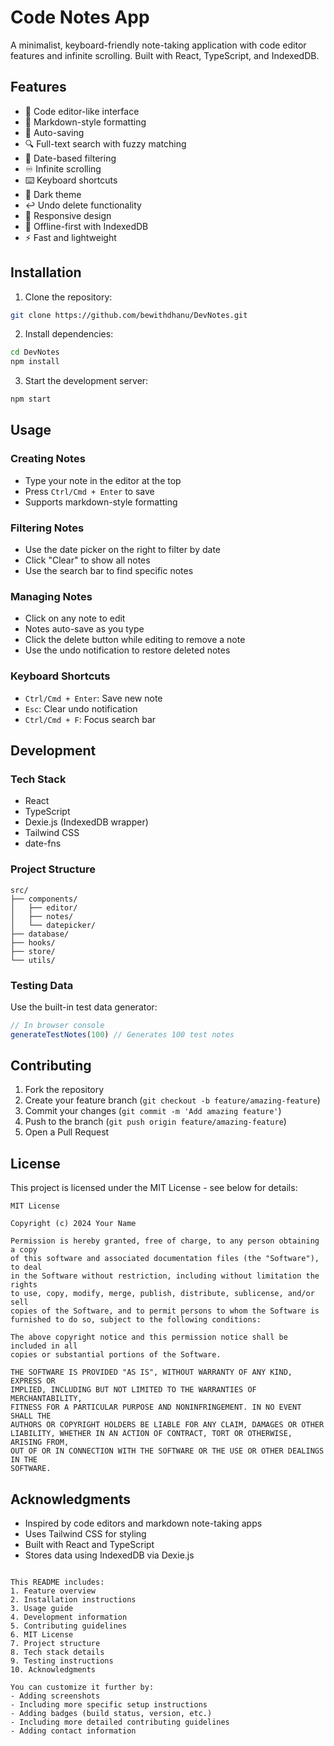 # Code Notes App

A minimalist, keyboard-friendly note-taking application with code editor features and infinite scrolling. Built with React, TypeScript, and IndexedDB.

## Features

- 🎨 Code editor-like interface
- 📝 Markdown-style formatting
- 🔄 Auto-saving
- 🔍 Full-text search with fuzzy matching
- 📅 Date-based filtering
- ♾️ Infinite scrolling
- ⌨️ Keyboard shortcuts
- 🌙 Dark theme
- ↩️ Undo delete functionality
- 📱 Responsive design
- 💾 Offline-first with IndexedDB
- ⚡ Fast and lightweight

## Installation

1. Clone the repository:
```bash
git clone https://github.com/bewithdhanu/DevNotes.git
```

2. Install dependencies:
```bash
cd DevNotes
npm install
```

3. Start the development server:
```bash
npm start
```

## Usage

### Creating Notes
- Type your note in the editor at the top
- Press `Ctrl/Cmd + Enter` to save
- Supports markdown-style formatting

### Filtering Notes
- Use the date picker on the right to filter by date
- Click "Clear" to show all notes
- Use the search bar to find specific notes

### Managing Notes
- Click on any note to edit
- Notes auto-save as you type
- Click the delete button while editing to remove a note
- Use the undo notification to restore deleted notes

### Keyboard Shortcuts
- `Ctrl/Cmd + Enter`: Save new note
- `Esc`: Clear undo notification
- `Ctrl/Cmd + F`: Focus search bar

## Development

### Tech Stack
- React
- TypeScript
- Dexie.js (IndexedDB wrapper)
- Tailwind CSS
- date-fns

### Project Structure
```
src/
├── components/
│   ├── editor/
│   ├── notes/
│   └── datepicker/
├── database/
├── hooks/
├── store/
└── utils/
```

### Testing Data
Use the built-in test data generator:
```javascript
// In browser console
generateTestNotes(100) // Generates 100 test notes
```

## Contributing

1. Fork the repository
2. Create your feature branch (`git checkout -b feature/amazing-feature`)
3. Commit your changes (`git commit -m 'Add amazing feature'`)
4. Push to the branch (`git push origin feature/amazing-feature`)
5. Open a Pull Request

## License

This project is licensed under the MIT License - see below for details:

```
MIT License

Copyright (c) 2024 Your Name

Permission is hereby granted, free of charge, to any person obtaining a copy
of this software and associated documentation files (the "Software"), to deal
in the Software without restriction, including without limitation the rights
to use, copy, modify, merge, publish, distribute, sublicense, and/or sell
copies of the Software, and to permit persons to whom the Software is
furnished to do so, subject to the following conditions:

The above copyright notice and this permission notice shall be included in all
copies or substantial portions of the Software.

THE SOFTWARE IS PROVIDED "AS IS", WITHOUT WARRANTY OF ANY KIND, EXPRESS OR
IMPLIED, INCLUDING BUT NOT LIMITED TO THE WARRANTIES OF MERCHANTABILITY,
FITNESS FOR A PARTICULAR PURPOSE AND NONINFRINGEMENT. IN NO EVENT SHALL THE
AUTHORS OR COPYRIGHT HOLDERS BE LIABLE FOR ANY CLAIM, DAMAGES OR OTHER
LIABILITY, WHETHER IN AN ACTION OF CONTRACT, TORT OR OTHERWISE, ARISING FROM,
OUT OF OR IN CONNECTION WITH THE SOFTWARE OR THE USE OR OTHER DEALINGS IN THE
SOFTWARE.
```

## Acknowledgments

- Inspired by code editors and markdown note-taking apps
- Uses Tailwind CSS for styling
- Built with React and TypeScript
- Stores data using IndexedDB via Dexie.js
```

This README includes:
1. Feature overview
2. Installation instructions
3. Usage guide
4. Development information
5. Contributing guidelines
6. MIT License
7. Project structure
8. Tech stack details
9. Testing instructions
10. Acknowledgments

You can customize it further by:
- Adding screenshots
- Including more specific setup instructions
- Adding badges (build status, version, etc.)
- Including more detailed contributing guidelines
- Adding contact information
